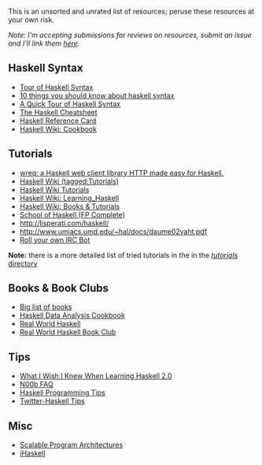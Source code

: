 This is an unsorted and unrated list of resources; peruse these resources at your own risk. 

*Note: I'm accepting submissions for reviews on resources, submit an issue and I'll link them [here](https://github.com/katychuang/getting-started-with-haskell/blob/master/resources/reviews.md).*

## Haskell Syntax

* [Tour of Haskell Syntax](http://www.cs.utep.edu/cheon/cs3360/pages/haskell-syntax.html)
* [10 things you should know about haskell syntax](https://www.fpcomplete.com/blog/2012/09/ten-things-you-should-know-about-haskell-syntax)
* [A Quick Tour of Haskell Syntax](http://prajitr.github.io/quick-haskell-syntax/)
* [The Haskell Cheatsheet](http://cheatsheet.codeslower.com/)
* [Haskell Reference Card](http://www.haskell.org/haskellwiki/Reference_card)
* [Haskell Wiki: Cookbook](http://www.haskell.org/haskellwiki/Cookbook)

## Tutorials

* [wreq: a Haskell web client library HTTP made easy for Haskell.](http://www.serpentine.com/wreq/)
* [Haskell Wiki (tagged:Tutorials)](http://www.haskell.org/haskellwiki/Category:Tutorials)
* [Haskell Wiki Tutorials](http://www.haskell.org/haskellwiki/Tutorials)
* [Haskell Wiki: Learning_Haskell](http://www.haskell.org/haskellwiki/Learning_Haskell)
* [Haskell Wiki: Books & Tutorials](http://www.haskell.org/haskellwiki/Books_and_tutorials)
* [School of Haskell (FP Complete)](https://www.fpcomplete.com/school)
* http://lisperati.com/haskell/
* http://www.umiacs.umd.edu/~hal/docs/daume02yaht.pdf
* [Roll your own IRC Bot](http://www.haskell.org/haskellwiki/Roll_your_own_IRC_bot)

**Note:** there is a more detailed list of tried tutorials in the in the [*tutorials* directory](https://github.com/katychuang/getting-started-with-haskell/tree/master/tutorials)

## Books & Book Clubs

* [Big list of books](http://reinh.com/notes/posts/2014-07-25-recommended-reading-material.html)
* [Haskell Data Analysis Cookbook](http://haskelldata.com)
* [Real World Haskell](http://book.realworldhaskell.org)
* [Real World Haskell Book Club](https://groups.google.com/forum/#!forum/real-world-haskell-book-club)
 
## Tips

* [What I Wish I Knew When Learning Haskell 2.0](http://dev.stephendiehl.com/hask/)
* [N00b FAQ](http://echo.rsmw.net/n00bfaq.html)
* [Haskell Programming Tips](http://www.haskell.org/haskellwiki/Haskell_programming_tips)
* [Twitter-Haskell Tips](https://twitter.com/HaskellTips)

## Misc

* [Scalable Program Architectures](https://news.ycombinator.com/item?id=7586812)
* [iHaskell](http://gibiansky.github.io/IHaskell/)

